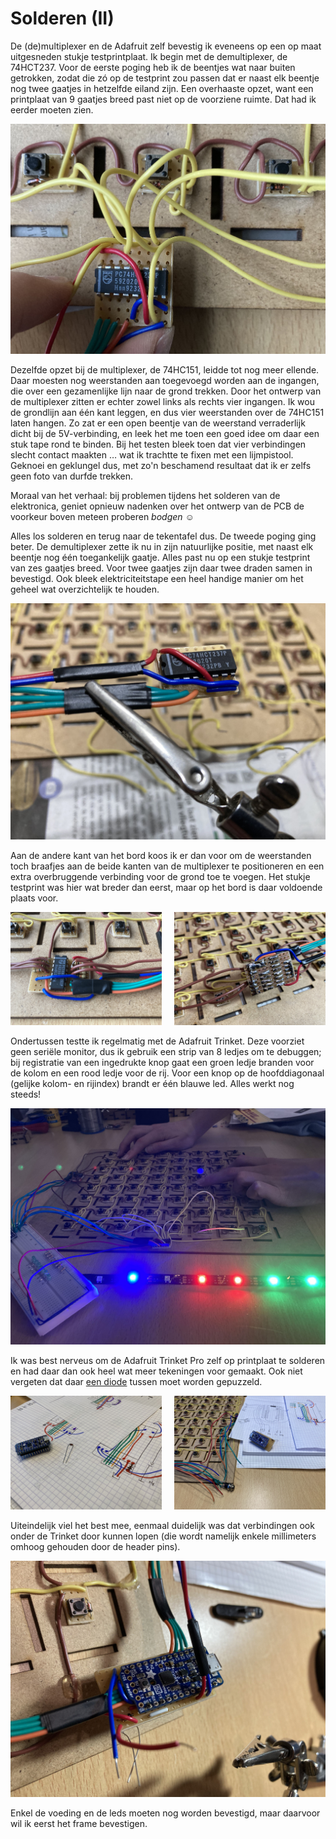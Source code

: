 # Solderen (II)

De (de)multiplexer en de Adafruit zelf bevestig ik eveneens op een op maat uitgesneden stukje testprintplaat. Ik begin met de demultiplexer, de 74HCT237. Voor de eerste poging heb ik de beentjes wat naar buiten getrokken, zodat die zó op de testprint zou passen dat er naast elk beentje nog twee gaatjes in hetzelfde eiland zijn. Een overhaaste opzet, want een printplaat van 9 gaatjes breed past niet op de voorziene ruimte. Dat had ik eerder moeten zien.

![solderen0](../assets/images/project/plakken3.jpg "demultiplexer")

Dezelfde opzet bij de multiplexer, de 74HC151, leidde tot nog meer ellende. Daar moesten nog weerstanden aan toegevoegd worden aan de ingangen, die over een gezamenlijke lijn naar de grond trekken. Door het ontwerp van de multiplexer zitten er echter zowel links als rechts vier ingangen. Ik wou de grondlijn aan één kant leggen, en dus vier weerstanden over de 74HC151 laten hangen. Zo zat er een open beentje van de weerstand verraderlijk dicht bij de 5V-verbinding, en leek het me toen een goed idee om daar een stuk tape rond te binden. Bij het testen bleek toen dat vier verbindingen slecht contact maakten … wat ik trachtte te fixen met een lijmpistool. Geknoei en geklungel dus, met zo'n beschamend resultaat dat ik er zelfs geen foto van durfde trekken.

Moraal van het verhaal: bij problemen tijdens het solderen van de elektronica, geniet opnieuw nadenken over het ontwerp van de PCB de voorkeur boven meteen proberen _bodgen_ &#9786;

Alles los solderen en terug naar de tekentafel dus. De tweede poging ging beter. De demultiplexer zette ik nu in zijn natuurlijke positie, met naast elk beentje nog één toegankelijk gaatje. Alles past nu op een stukje testprint van zes gaatjes breed. Voor twee gaatjes zijn daar twee draden samen in bevestigd. Ook bleek elektriciteitstape een heel handige manier om het geheel wat overzichtelijk te houden.

![solderen1](../assets/images/project/plakken4.jpg "demultiplexer")

Aan de andere kant van het bord koos ik er dan voor om de weerstanden toch braafjes aan de beide kanten van de multiplexer te positioneren en een extra overbruggende verbinding voor de grond toe te voegen. Het stukje testprint was hier wat breder dan eerst, maar op het bord is daar voldoende plaats voor.

<p>
<img src="../assets/images/project/plakken5a.jpg" width="48%"/>
<img src="../assets/images/project/plakken5b.jpg" width="48%" style="float:right;"/>
</p>

Ondertussen testte ik regelmatig met de Adafruit Trinket. Deze voorziet geen seriële monitor, dus ik gebruik een strip van 8 ledjes om te debuggen; bij registratie van een ingedrukte knop gaat een groen ledje branden voor de kolom en een rood ledje voor de rij. Voor een knop op de hoofddiagonaal (gelijke kolom- en rijindex) brandt er één blauwe led. Alles werkt nog steeds!

![solderen1](../assets/images/project/plakken6.jpg "disco")

Ik was best nerveus om de Adafruit Trinket Pro zelf op printplaat te solderen en had daar dan ook heel wat meer tekeningen voor gemaakt. Ook niet vergeten dat daar [een diode](./07.html) tussen moet worden gepuzzeld.

<p>
<img src="../assets/images/project/plakken7.jpg" width="48%"/>
<img src="../assets/images/project/plakken8.jpg" width="48%" style="float:right;"/>
</p>

Uiteindelijk viel het best mee, eenmaal duidelijk was dat verbindingen ook onder de Trinket door kunnen lopen (die wordt namelijk enkele millimeters omhoog gehouden door de header pins).

![solderen1](../assets/images/project/plakken9.jpg "Trinket")

Enkel de voeding en de leds moeten nog worden bevestigd, maar daarvoor wil ik eerst het frame bevestigen.
